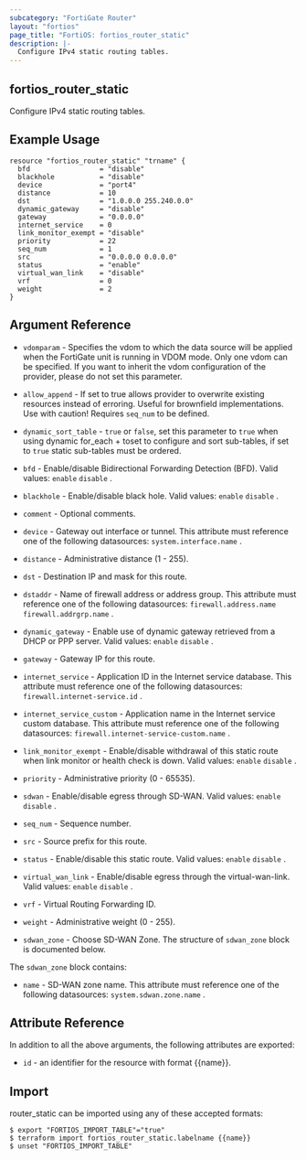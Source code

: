 ```yaml
---
subcategory: "FortiGate Router"
layout: "fortios"
page_title: "FortiOS: fortios_router_static"
description: |-
  Configure IPv4 static routing tables.
---
```


## fortios_router_static
Configure IPv4 static routing tables.
## Example Usage

```hcl
resource "fortios_router_static" "trname" {
  bfd                 = "disable"
  blackhole           = "disable"
  device              = "port4"
  distance            = 10
  dst                 = "1.0.0.0 255.240.0.0"
  dynamic_gateway     = "disable"
  gateway             = "0.0.0.0"
  internet_service    = 0
  link_monitor_exempt = "disable"
  priority            = 22
  seq_num             = 1
  src                 = "0.0.0.0 0.0.0.0"
  status              = "enable"
  virtual_wan_link    = "disable"
  vrf                 = 0
  weight              = 2
}
```

## Argument Reference
* `vdomparam` - Specifies the vdom to which the data source will be applied when the FortiGate unit is running in VDOM mode. Only one vdom can be specified. If you want to inherit the vdom configuration of the provider, please do not set this parameter.
* `allow_append` - If set to true allows provider to overwrite existing resources instead of erroring. Useful for brownfield implementations. Use with caution! Requires `seq_num` to be defined.
* `dynamic_sort_table` - `true` or `false`, set this parameter to `true` when using dynamic for_each + toset to configure and sort sub-tables, if set to `true` static sub-tables must be ordered.

* `bfd` - Enable/disable Bidirectional Forwarding Detection (BFD). Valid values: `enable` `disable` .
* `blackhole` - Enable/disable black hole. Valid values: `enable` `disable` .
* `comment` - Optional comments.
* `device` - Gateway out interface or tunnel. This attribute must reference one of the following datasources: `system.interface.name` .
* `distance` - Administrative distance (1 - 255).
* `dst` - Destination IP and mask for this route.
* `dstaddr` - Name of firewall address or address group. This attribute must reference one of the following datasources: `firewall.address.name` `firewall.addrgrp.name` .
* `dynamic_gateway` - Enable use of dynamic gateway retrieved from a DHCP or PPP server. Valid values: `enable` `disable` .
* `gateway` - Gateway IP for this route.
* `internet_service` - Application ID in the Internet service database. This attribute must reference one of the following datasources: `firewall.internet-service.id` .
* `internet_service_custom` - Application name in the Internet service custom database. This attribute must reference one of the following datasources: `firewall.internet-service-custom.name` .
* `link_monitor_exempt` - Enable/disable withdrawal of this static route when link monitor or health check is down. Valid values: `enable` `disable` .
* `priority` - Administrative priority (0 - 65535).
* `sdwan` - Enable/disable egress through SD-WAN. Valid values: `enable` `disable` .
* `seq_num` - Sequence number.
* `src` - Source prefix for this route.
* `status` - Enable/disable this static route. Valid values: `enable` `disable` .
* `virtual_wan_link` - Enable/disable egress through the virtual-wan-link. Valid values: `enable` `disable` .
* `vrf` - Virtual Routing Forwarding ID.
* `weight` - Administrative weight (0 - 255).
* `sdwan_zone` - Choose SD-WAN Zone. The structure of `sdwan_zone` block is documented below.

The `sdwan_zone` block contains:

* `name` - SD-WAN zone name. This attribute must reference one of the following datasources: `system.sdwan.zone.name` .

## Attribute Reference

In addition to all the above arguments, the following attributes are exported:
* `id` - an identifier for the resource with format {{name}}.

## Import

router_static can be imported using any of these accepted formats:
```
$ export "FORTIOS_IMPORT_TABLE"="true"
$ terraform import fortios_router_static.labelname {{name}}
$ unset "FORTIOS_IMPORT_TABLE"
```
